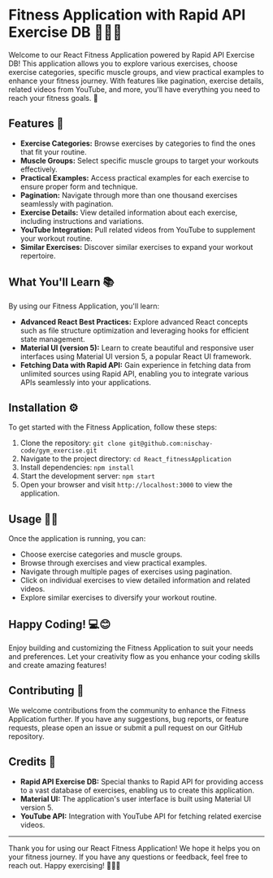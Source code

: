 # Fitness Application with Rapid API Exercise DB 💪🏋️‍♂️

Welcome to our React Fitness Application powered by Rapid API Exercise DB! This application allows you to explore various exercises, choose exercise categories, specific muscle groups, and view practical examples to enhance your fitness journey. With features like pagination, exercise details, related videos from YouTube, and more, you'll have everything you need to reach your fitness goals. 🚀

## Features 🌟

- **Exercise Categories:** Browse exercises by categories to find the ones that fit your routine.
- **Muscle Groups:** Select specific muscle groups to target your workouts effectively.
- **Practical Examples:** Access practical examples for each exercise to ensure proper form and technique.
- **Pagination:** Navigate through more than one thousand exercises seamlessly with pagination.
- **Exercise Details:** View detailed information about each exercise, including instructions and variations.
- **YouTube Integration:** Pull related videos from YouTube to supplement your workout routine.
- **Similar Exercises:** Discover similar exercises to expand your workout repertoire.

## What You'll Learn 📚

By using our Fitness Application, you'll learn:

- **Advanced React Best Practices:** Explore advanced React concepts such as file structure optimization and leveraging hooks for efficient state management.
- **Material UI (version 5):** Learn to create beautiful and responsive user interfaces using Material UI version 5, a popular React UI framework.
- **Fetching Data with Rapid API:** Gain experience in fetching data from unlimited sources using Rapid API, enabling you to integrate various APIs seamlessly into your applications.

## Installation ⚙️

To get started with the Fitness Application, follow these steps:

1. Clone the repository: `git clone git@github.com:nischay-code/gym_exercise.git`
2. Navigate to the project directory: `cd React_fitnessApplication`
3. Install dependencies: `npm install`
4. Start the development server: `npm start`
5. Open your browser and visit `http://localhost:3000` to view the application.

## Usage 🏃‍♂️

Once the application is running, you can:

- Choose exercise categories and muscle groups.
- Browse through exercises and view practical examples.
- Navigate through multiple pages of exercises using pagination.
- Click on individual exercises to view detailed information and related videos.
- Explore similar exercises to diversify your workout routine.

## Happy Coding! 💻😊

Enjoy building and customizing the Fitness Application to suit your needs and preferences. Let your creativity flow as you enhance your coding skills and create amazing features!

## Contributing 🤝

We welcome contributions from the community to enhance the Fitness Application further. If you have any suggestions, bug reports, or feature requests, please open an issue or submit a pull request on our GitHub repository.

## Credits 🙌

- **Rapid API Exercise DB:** Special thanks to Rapid API for providing access to a vast database of exercises, enabling us to create this application.
- **Material UI:** The application's user interface is built using Material UI version 5.
- **YouTube API:** Integration with YouTube API for fetching related exercise videos.

---

Thank you for using our React Fitness Application! We hope it helps you on your fitness journey. If you have any questions or feedback, feel free to reach out. Happy exercising! 🏋️‍♂️💪
